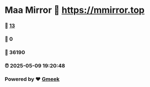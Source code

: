 # Maa Mirror :link: https://mmirror.top 
### :page_facing_up: [13](https://mmirror.top/tag.html) 
### :speech_balloon: 0 
### :hibiscus: 36190 
### :alarm_clock: 2025-05-09 19:20:48 
### Powered by :heart: [Gmeek](https://github.com/Meekdai/Gmeek)
